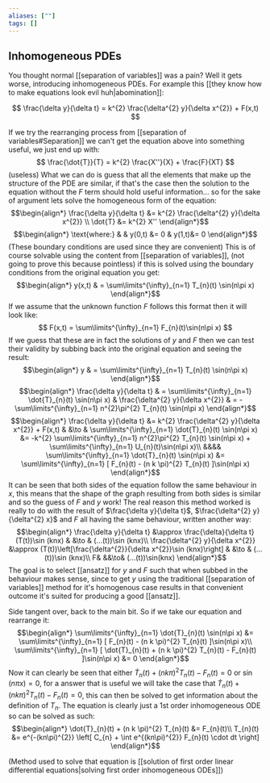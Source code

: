 ```yaml
---
aliases: [""]
tags: []
---
```


## Inhomogeneous PDEs
You thought normal [[separation of variables]] was a pain? Well it gets worse, introducing inhomogeneous PDEs. For example this [[they know how to make equations look evil huh|abomination]]:

$$ \frac{\delta y}{\delta t} = k^{2} \frac{\delta^{2} y}{\delta x^{2}} + F(x,t) $$

If we try the rearranging process from [[separation of variables#Separation]] we can't get the equation above into something useful, we just end up with:
$$ \frac{\dot{T}}{T} = k^{2} \frac{X''}{X} + \frac{F}{XT} $$
(useless)
What we can do is guess that all the elements that make up the structure of the PDE are similar, if that's the case then the solution to the equation without the $F$ term should hold useful information... so for the sake of argument lets solve the homogeneous form of the equation:
$$\begin{align*}
 \frac{\delta y}{\delta t} &=  k^{2} \frac{\delta^{2} y}{\delta x^{2}}   \\
 \dot{T} &=  k^{2} X''
\end{align*}$$
$$\begin{align*}
\text{where:} & & y(0,t) &= 0 & y(1,t)&= 0
\end{align*}$$
(These boundary conditions are used since they are convenient)
This is of course solvable using the content from [[separation of variables]], (not going to prove this because pointless) if this is solved using the boundary conditions from the original equation you get:
$$\begin{align*}
y(x,t) & = \sum\limits^{\infty}_{n=1} T_{n}(t) \sin(n\pi x) 
\end{align*}$$
If we assume that the unknown function $F$ follows this format then it will look like:
$$ F(x,t) = \sum\limits^{\infty}_{n=1} F_{n}(t)\sin(n\pi x) $$
If we guess that these are in fact the solutions of $y$ and $F$ then we can test their validity by subbing back into the original equation and seeing the result:
$$\begin{align*}
y & = \sum\limits^{\infty}_{n=1} T_{n}(t) \sin(n\pi x)
\end{align*}$$
$$\begin{align*}
\frac{\delta y}{\delta t} & = \sum\limits^{\infty}_{n=1} \dot{T}_{n}(t) \sin(n\pi x) & \frac{\delta^{2} y}{\delta x^{2}} & = -\sum\limits^{\infty}_{n=1} n^{2}\pi^{2} T_{n}(t) \sin(n\pi x) 
\end{align*}$$
$$\begin{align*}
 \frac{\delta y}{\delta t} &=  k^{2} \frac{\delta^{2} y}{\delta x^{2}} + F(x,t) & &\to &  \sum\limits^{\infty}_{n=1} \dot{T}_{n}(t) \sin(n\pi x) &=  -k^{2} \sum\limits^{\infty}_{n=1} n^{2}\pi^{2} T_{n}(t) \sin(n\pi x)  + \sum\limits^{\infty}_{n=1} U_{n}(t)\sin(n\pi x)\\
&&&& \sum\limits^{\infty}_{n=1} \dot{T}_{n}(t) \sin(n\pi x) &=  \sum\limits^{\infty}_{n=1} [   F_{n}(t) - (n k \pi)^{2} T_{n}(t) ]\sin(n\pi x)
\end{align*}$$
It can be seen that both sides of the equation follow the same behaviour in $x$, this means that the shape of the graph resulting from both sides is similar and so the guess of $F$ and $y$ work! The real reason this method worked is really to do with the result of $\frac{\delta y}{\delta t}$, $\frac{\delta^{2} y}{\delta^{2} x}$ and $F$ all having the same behaviour, written another way:
$$\begin{align*}
\frac{\delta y}{\delta t} &\approx \frac{\delta}{\delta t} (T(t))\sin (knx) & &\to & (...(t))\sin (knx)\\
\frac{\delta^{2} y}{\delta x^{2}} &\approx  (T(t))\left[\frac{\delta^{2}}{\delta x^{2}}\sin (knx)\right] & &\to & (...(t))\sin (knx)\\
F& &&\to& (...(t))\sin(knx)
\end{align*}$$
The goal is to select [[ansatz]] for $y$ and $F$ such that when subbed in the behaviour makes sense, since to get $y$ using the traditional [[separation of variables]] method for it's homogenous case results in that convenient outcome it's suited for producing a good [[ansatz]].

Side tangent over, back to the main bit. So if we take our equation and rearrange it:
$$\begin{align*}
\sum\limits^{\infty}_{n=1} \dot{T}_{n}(t) \sin(n\pi x) &=  \sum\limits^{\infty}_{n=1} [   F_{n}(t) - (n k \pi)^{2} T_{n}(t) ]\sin(n\pi x)\\
\sum\limits^{\infty}_{n=1} [  \dot{T}_{n}(t) + (n k \pi)^{2} T_{n}(t) - F_{n}(t) ]\sin(n\pi x) &=  0
\end{align*}$$
Now it can clearly be seen that either $\dot{T}_{n}(t) + (n k \pi)^{2} T_{n}(t) - F_{n}(t)  =  0$ or $\sin(n\pi x) =  0$, for a answer that is useful we will take the case that $\dot{T}_{n}(t) + (n k \pi)^{2} T_{n}(t) - F_{n}(t)  =  0$, this can then be solved to get information about the definition of $T_{n}$. The equation is clearly just a 1st order inhomogeneous ODE so can be solved as such:
$$\begin{align*}
 \dot{T}_{n}(t) + (n k \pi)^{2} T_{n}(t)  &=   F_{n}(t)\\
T_{n}(t) &= e^{-(kn\pi)^{2}} \left[ C_{n} + \int e^{(kn\pi)^{2}} F_{n}(t) \cdot dt \right]
\end{align*}$$

(Method used to solve that equation is [[solution of first order linear differential equations|solving first order inhomogeneous ODEs]])